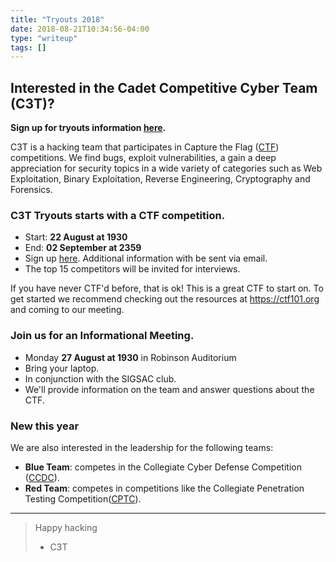 ```yaml
---
title: "Tryouts 2018"
date: 2018-08-21T10:34:56-04:00
type: "writeup"
tags: []
---
```


## Interested in the Cadet Competitive Cyber Team (C3T)?

**Sign up for tryouts information [here][form].**

<!--more-->

C3T is a hacking team that participates in Capture the Flag ([CTF][ctf])
competitions. We find bugs, exploit vulnerabilities, a gain a deep appreciation
for security topics in a wide variety of categories such as Web Exploitation,
Binary Exploitation, Reverse Engineering, Cryptography and Forensics.

### C3T Tryouts starts with a CTF competition.

- Start: **22 August at 1930**
- End: **02 September at 2359**
- Sign up [here][form]. Additional information with be sent via email.
- The top 15 competitors will be invited for interviews.

If you have never CTF'd before, that is ok! This is a great CTF to start on.  To
get started we recommend checking out the resources at <https://ctf101.org> and
coming to our meeting.

### Join us for an Informational Meeting.

- Monday **27 August at 1930** in Robinson Auditorium
- Bring your laptop.
- In conjunction with the SIGSAC club.
- We'll provide information on the team and answer questions about the CTF.

### New this year

We are also interested in the leadership for the following teams:

- **Blue Team**: competes in the Collegiate Cyber Defense Competition
  ([CCDC][]).
- **Red Team**: competes in competitions like the Collegiate Penetration Testing
  Competition([CPTC][]).


---
> Happy hacking
>  - C3T

[form]:https://docs.google.com/forms/d/e/1FAIpQLSfRefx-3GItxg0ZA0bKus3T0At_S_QerJgD7jnE6S-BsV1ATQ/viewform?usp=sf_link
[ctf]:https://ctf101.org/
[ccdc]:https://www.nationalccdc.org/
[cptc]:https://nationalcptc.org/
